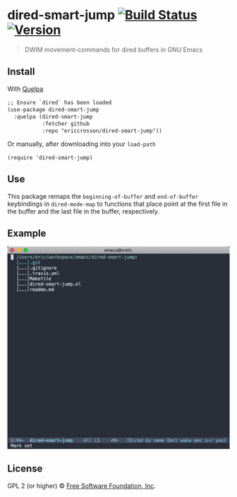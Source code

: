 # dired-smart-jump [![Build Status](https://travis-ci.org/EricCrosson/dired-smart-jump.svg?branch=master)](https://travis-ci.org/EricCrosson/dired-smart-jump) [![Version](https://img.shields.io/github/tag/EricCrosson/dired-smart-jump.svg)](https://github.com/EricCrosson/dired-smart-jump/releases)

> DWIM movement-commands for dired buffers in GNU Emacs

## Install

With [Quelpa](https://framagit.org/steckerhalter/quelpa)

``` {.sourceCode .lisp}
;; Ensure `dired` has been loaded
(use-package dired-smart-jump
  :quelpa (dired-smart-jump
           :fetcher github
           :repo "ericcrosson/dired-smart-jump"))
```

Or manually, after downloading into your `load-path`

``` {.sourceCode .lisp}
(require 'dired-smart-jump)
```

## Use

This package remaps the `beginning-of-buffer` and `end-of-buffer`
keybindings in `dired-mode-map` to functions that place point at the
first file in the buffer and the last file in the buffer,
respectively.

## Example

![Example](https://raw.githubusercontent.com/EricCrosson/dired-smart-jump/master/img/demo.gif)

## License

GPL 2 (or higher) © [Free Software Foundation, Inc](http://www.fsf.org/about).
